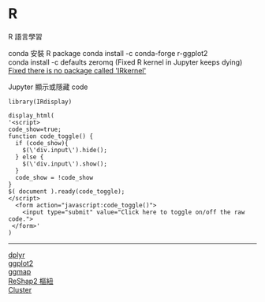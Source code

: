 # R
R 語言學習<br>

conda 安裝 R package 
conda install -c conda-forge r-ggplot2<br>
conda install -c defaults zeromq (Fixed R kernel in Jupyter keeps dying)<br>
[Fixed there is no package called 'IRkernel'](https://irkernel.github.io/installation/)<br>

Jupyter 顯示或隱藏 code
```
library(IRdisplay)

display_html(
'<script>  
code_show=true; 
function code_toggle() {
  if (code_show){
    $(\'div.input\').hide();
  } else {
    $(\'div.input\').show();
  }
  code_show = !code_show
}  
$( document ).ready(code_toggle);
</script>
  <form action="javascript:code_toggle()">
    <input type="submit" value="Click here to toggle on/off the raw code.">
 </form>'
)
```
***



[dplyr](/dplyr.ipynb/)<br>[ggplot2](ggplot2.ipynb)<br>[ggmap](/R-ggmap.ipynb/)<br>[ReShap2 樞紐](/ReShap2.ipynb/)<br>[Cluster](/Cluster.ipynb/)<br>
